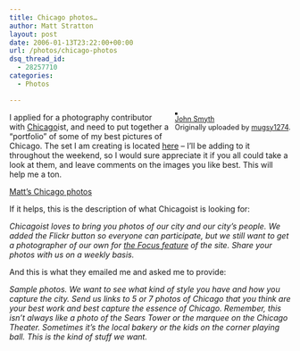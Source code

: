 ```yaml
---
title: Chicago photos…
author: Matt Stratton
layout: post
date: 2006-01-13T23:22:00+00:00
url: /photos/chicago-photos
dsq_thread_id:
  - 28257710
categories:
  - Photos

---
```

<div style="float:right;margin-left:10px;margin-bottom:10px;">
  <a href="http://www.flickr.com/photos/mugsy/86208930/" title="photo sharing"><img src="http://static.flickr.com/43/86208930_b9f9e2e47a_m.jpg" alt="" style="border:solid 2px #000000;" /></a> <br /> <span style="font-size:.9em;margin-top:0;"> <a href="http://www.flickr.com/photos/mugsy/86208930/">John Smyth</a> <br /> Originally uploaded by <a href="http://www.flickr.com/people/mugsy/">mugsy1274</a>. </span>
</div>

I applied for a photography contributor with [Chicago][1]ist, and need to put together a &#8220;portfolio&#8221; of some of my best pictures of Chicago. The set I am creating is located [here][2] &#8211; I&#8217;ll be adding to it throughout the weekend, so I would sure appreciate it if you all could take a look at them, and leave comments on the images you like best. This will help me a ton.

[Matt&#8217;s Chicago photos][2]

If it helps, this is the description of what Chicagoist is looking for:
  
_Chicagoist loves to bring you photos of our city and our city&#8217;s people. We added the Flickr button so everyone can participate, but we still want to get a photographer of our own for [the Focus feature][3] of the site. Share your photos with us on a weekly basis._

And this is what they emailed me and asked me to provide:
  
_Sample photos. We want to see what kind of style you have and how you capture the city. Send us links to 5 or 7 photos of Chicago that you think are your best work and best capture the essence of Chicago. Remember, this isn&#8217;t always like a photo of the Sears Tower or the marquee on the Chicago Theater. Sometimes it&#8217;s the local bakery or the kids on the corner playing ball. This is the kind of stuff we want._

 [1]: http://www.chicagoist.com
 [2]: http://flickr.com/photos/mugsy/sets/72057594047403904/
 [3]: http://www.chicagoist.com/archives/focus/